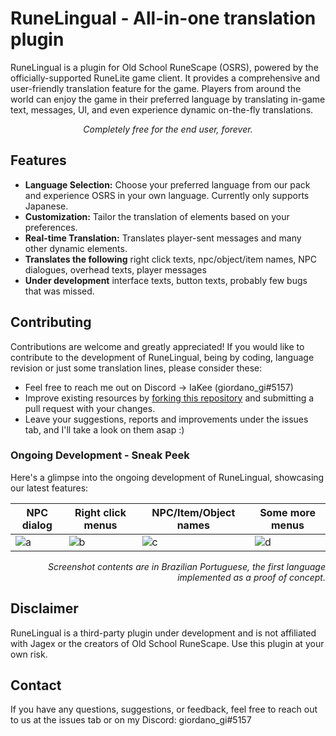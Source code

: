 # RuneLingual - All-in-one translation plugin

RuneLingual is a plugin for Old School RuneScape (OSRS), powered by the officially-supported RuneLite game client. It provides a comprehensive and user-friendly translation feature for the game. Players from around the world can enjoy the game in their preferred language by translating in-game text, messages, UI, and even experience dynamic on-the-fly translations.

<p style="text-align:center; font-style: italic;">Completely free for the end user, forever.</p>


## Features

- **Language Selection:** Choose your preferred language from our pack and experience OSRS in your own language. Currently only supports Japanese.
- **Customization:** Tailor the translation of elements based on your preferences.
- **Real-time Translation:** Translates player-sent messages and many other dynamic elements.
- **Translates the following**
right click texts, npc/object/item names, NPC dialogues, overhead texts, player messages
- **Under development**
interface texts, button texts, probably few bugs that was missed.

## Contributing

Contributions are welcome and greatly appreciated! If you would like to contribute to the development of RuneLingual, being by coding, language revision or just some translation lines, please consider these:
- Feel free to reach me out on Discord -> IaKee (giordano_gi#5157)
- Improve existing resources by [forking this repository](https://docs.github.com/en/pull-requests/collaborating-with-pull-requests/working-with-forks/fork-a-repo) and submitting a pull request with your changes.
- Leave your suggestions, reports and improvements under the issues tab, and I'll take a look on them asap :)

### Ongoing Development - Sneak Peek
Here's a glimpse into the ongoing development of RuneLingual, showcasing our latest features:

| NPC dialog                            | Right click menus                     | NPC/Item/Object names                 | Some more menus                       |
|---------------------------------------|---------------------------------------|---------------------------------------|---------------------------------------| 
| ![a](https://i.imgur.com/Jt3oKVJ.jpg) | ![b](https://i.imgur.com/bodEbNj.jpg) | ![c](https://i.imgur.com/9ZEKzfN.jpg) | ![d](https://i.imgur.com/wN1A1Cv.jpg) |
<p style="text-align:right; font-style:italic;">Screenshot contents are in Brazilian Portuguese, the first language implemented as a proof of concept.</p>

## Disclaimer

RuneLingual is a third-party plugin under development and is not affiliated with Jagex or the creators of Old School RuneScape. Use this plugin at your own risk.

## Contact

If you have any questions, suggestions, or feedback, feel free to reach out to us at the issues tab or on my Discord: giordano_gi#5157


